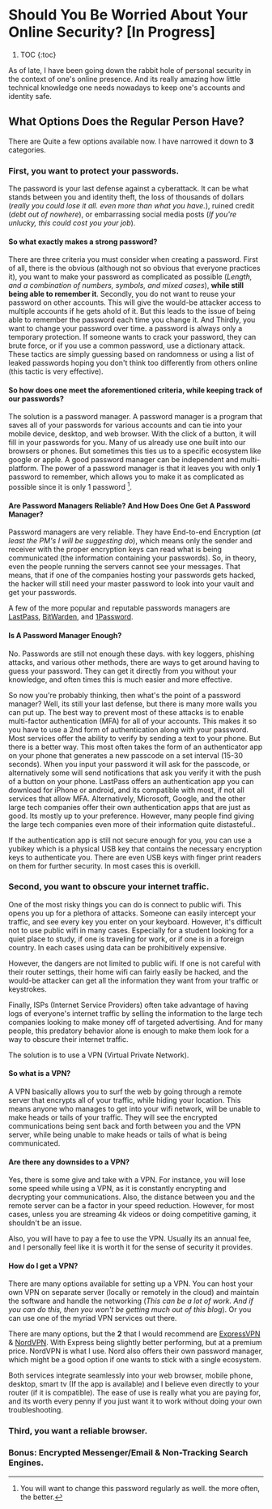 # Should You Be Worried About Your Online Security? [**In Progress**]

1. TOC
{:toc}

As of late, I have been going down the rabbit hole of personal security in the context of one's online presence.
And its really amazing how little technical knowledge one needs nowadays to keep one's accounts and identity safe.

## What Options Does the Regular Person Have?

There are Quite a few options available now. I have narrowed it down to **3** categories.

### First, you want to protect your passwords.

The password is your last defense against a cyberattack. It can be what stands between you and identity theft,
the loss of thousands of dollars (*really you could lose it all. even more than what you have.*), ruined credit (*debt out of nowhere*),
or embarrassing social media posts (*If you're unlucky, this could cost you your job*).

#### So what exactly makes a strong password? 

There are three criteria you must consider when creating a password. First of all, there is the obvious (although not so obvious that everyone practices it), you want 
to make your password as complicated as possible (*Length, and a combination of numbers, symbols, and mixed cases*), **while still being able to remember it**.
Secondly, you do not want to reuse your password on other accounts. This will give the would-be attacker access to multiple accounts if he gets ahold
of it. But this leads to the issue of being able to remember the password each time you change it. And Thirdly, you want to change your password over time. 
a password is always only a temporary protection. If someone wants to crack your password, they can brute force,
or if you use a common password, use a dictionary attack. These tactics are simply guessing based on randomness or using a list
of leaked passwords hoping you don't think too differently from others online (this tactic is very effective).

#### So how does one meet the aforementioned criteria, while keeping track of our passwords?

The solution is a password manager. A password manager is a program that saves all of your passwords for various accounts and can tie into your
mobile device, desktop, and web browser. With the click of a button, it will fill in your passwords for you. Many of us already use one built into our browsers or phones. But sometimes this ties us to a specific ecosystem like google or apple. A good password manager can be independent and multi-platform. The power of a password manager is that it leaves you with only **1** password to remember, which allows you to make it as complicated as possible
since it is only 1 password [^1]. 

#### Are Password Managers Reliable? And How Does One Get A Password Manager?

Password managers are very reliable. They have End-to-end Encryption (*at least the PM's I will be suggesting do*), which means only the sender and receiver with the proper encryption keys can read what is being communicated (the information containing your passwords). So, in theory, even the people running the servers cannot see your messages. That means, that if one of the companies hosting your passwords gets hacked, the hacker will still need your master password to look into your vault and get your passwords.

A few of the more popular and reputable passwords managers are [LastPass](https://www.lastpass.com/), [BitWarden](https://bitwarden.com/), and [1Password](https://1password.com/).

#### Is A Password Manager Enough?

No. Passwords are still not enough these days. with key loggers, phishing attacks, and various other methods, there are ways to get around having to guess your password. They can get it directly from you without your knowledge, and often times this is much easier and more effective.

So now you're probably thinking, then what's the point of a password manager? Well, its still your last defense, but there is many more walls you can put up. The best way to prevent most of these attacks is to enable multi-factor authentication (MFA) for all of your accounts. This makes it so you have to use a 2nd form of authentication along with your password. Most services offer the ability to verify by sending a text to your phone. But there is a better way. This most often takes the form of an authenticator app on your phone that generates a new passcode on a set interval (15-30 seconds). When you input your password it will ask for the passcode, or alternatively some will send notifications that ask you verify it with the push of a button on your phone. LastPass offers an authentication app you can download for iPhone or android, and its compatible with most, if not all services that allow MFA. Alternatively, Microsoft, Google, and the other large tech companies offer their own authentication apps that are just as good. Its mostly up to your preference. However, many people find giving the large tech companies even more of their information quite distasteful..

If the authentication app is still not secure enough for you, you can use a yubikey which is a physical USB key that contains the necessary encryption keys to authenticate you. There are even USB keys with finger print readers on them for further security. In most cases this is overkill.

### Second, you want to obscure your internet traffic.

One of the most risky things you can do is connect to public wifi. This opens you up for a plethora of attacks. Someone can easily intercept your traffic, and see every key you enter on your keyboard. However, it's difficult not to use public wifi in many cases. Especially for a student looking for a quiet place to study, if one is traveling for work, or if one is in a foreign country. In each cases using data can be prohibitively expensive. 

However, the dangers are not limited to public wifi. If one is not careful with their router settings, their home wifi can fairly easily be hacked, and the would-be attacker can get all the information they want from your traffic or keystrokes.

Finally, ISPs (Internet Service Providers) often take advantage of having logs of everyone's internet traffic by selling the information to the large tech companies looking to make money off of targeted advertising. And for many people, this predatory behavior alone is enough to make them look for a way to obscure their internet traffic. 

The solution is to use a VPN (Virtual Private Network). 

#### So what is a VPN?

A VPN basically allows you to surf the web by going through a remote server that encrypts all of your traffic, while hiding your location. This means anyone who manages to get into your wifi network, will be unable to make heads or tails of your traffic. They will see the encrypted communications being sent back and forth between you and the VPN server, while being unable to make heads or tails of what is being communicated. 

#### Are there any downsides to a VPN?

Yes, there is some give and take with a VPN. For instance, you will lose some speed while using a VPN, as it is constantly encrypting and decrypting your communications. Also, the distance between you and the remote server can be a factor in your speed reduction. However, for most cases, unless you are streaming 4k videos or doing competitive gaming, it shouldn't be an issue. 

Also, you will have to pay a fee to use the VPN. Usually its an annual fee, and I personally feel like it is worth it for the sense of security it provides. 

#### How do I get a VPN?

There are many options available for setting up a VPN. You can host your own VPN on separate server (locally or remotely in the cloud) and maintain the software and handle the networking (*This can be a lot of work. And if you can do this, then you won't be getting much out of this blog*). Or you can use one of the myriad VPN services out there.

There are many options, but the **2** that I would recommend are [ExpressVPN](https://www.expressvpn.com/) & [NordVPN](https://nordvpn.com/). With Express being slightly better performing, but at a premium price. NordVPN is what I use. Nord also offers their own password manager, which might be a good option if one wants to stick with a single ecosystem.

Both services integrate seamlessly into your web browser, mobile phone, desktop, smart tv (If the app is available) and I believe even directly to your router (if it is compatible). The ease of use is really what you are paying for, and its worth every penny if you just want it to work without doing your own troubleshooting.  

### Third, you want a reliable browser.

### Bonus: Encrypted Messenger/Email & Non-Tracking Search Engines.
[^1]: You will want to change this password regularly as well. the more often, the better.
